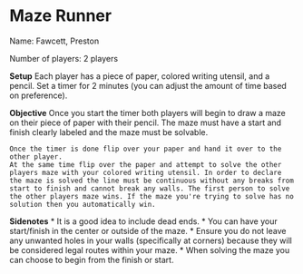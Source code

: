 # Maze Runner

Name: Fawcett, Preston

Number of players: 2 players

**Setup**
    Each player has a piece of paper, colored writing utensil, and a pencil.
    Set a timer for 2 minutes (you can adjust the amount of time based on preference).

**Objective**
    Once you start the timer both players will begin to draw a maze on their piece of paper with their pencil. The maze must have a start and finish clearly labeled and the maze must be solvable.
    
    Once the timer is done flip over your paper and hand it over to the other player.
    At the same time flip over the paper and attempt to solve the other players maze with your colored writing utensil. In order to declare the maze is solved the line must be continuous without any breaks from start to finish and cannot break any walls. The first person to solve the other players maze wins. If the maze you're trying to solve has no solution then you automatically win.

**Sidenotes**
    * It is a good idea to include dead ends.
    * You can have your start/finish in the center or outside of the maze.
    * Ensure you do not leave any unwanted holes in your walls (specifically at corners) because they will be considered legal routes within your maze. 
    * When solving the maze you can choose to begin from the finish or start.

